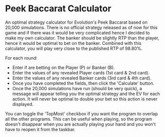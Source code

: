 # Peek Baccarat Calculator
An optimal strategy calculator for Evolution's Peek Baccarat based on 20,000 simulations. There is no official strategy released as of now for this game and if there was it would be very complicated hence I decided to make my own calculator. The banker should be slightly RTP than the player, hence it would be optimal to bet on the banker. Combined with this calculator, you will play very close to the published RTP of 98.80%.

For each round:
- Enter if are betting on the Player (P) or Banker (B).
- Enter the values of any revealed Player cards (1st card & 2nd card).
- Enter the values of any revealed Banker cards (3rd card & 4th card).
- Once you have completed the fields, then click the 'Calculate' button.
- Once the 20,000 simulations have run (should be very quick), a message will appear telling you the optimal strategy and the EV for each action. It will never be optimal to double your bet so this action is never displayed.

You can toggle the 'TopMost' checkbox if you want the program to overlap all the other programs. This can be useful when playing, so the program doesn't disappear when you are actually playing your hand and you won't have to reopen it from the taskbar.
